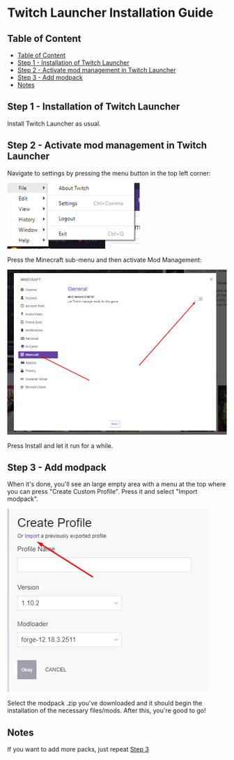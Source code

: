 # Twitch Launcher Installation Guide

## Table of Content

- [Table of Content](#table-of-content)
- [Step 1 - Installation of Twitch Launcher](#step-1---installation-of-twitch-launcher)
- [Step 2 - Activate mod management in Twitch Launcher](#step-2---activate-mod-management-in-twitch-launcher)
- [Step 3 - Add modpack](#step-3---add-modpack)
- [Notes](#notes)

## Step 1 - Installation of Twitch Launcher

Install Twitch Launcher as usual.

## Step 2 - Activate mod management in Twitch Launcher

Navigate to settings by pressing the menu button in the top left corner:

![Settings](../images/installation_guide/settings.png)

Press the Minecraft sub-menu and then activate Mod Management:

![Mod management](../images/installation_guide/activate_mods.png)

Press Install and let it run for a while.

## Step 3 - Add modpack

When it's done, you'll see an large empty area with a menu at the top where you can press "Create Custom Profile". Press it and select "Import modpack".

![Import modpack](../images/installation_guide/import_modpack.png)

Select the modpack .zip you've downloaded and it should begin the installation of the necessary files/mods. After this, you're good to go!

## Notes

If you want to add more packs, just repeat [Step 3](#step-3--add-modpack)